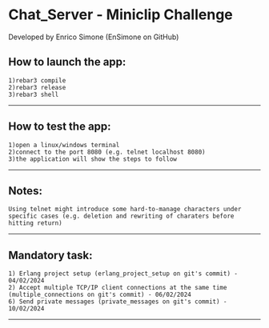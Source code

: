 Chat_Server - Miniclip Challenge
=====
Developed by Enrico Simone (EnSimone on GitHub)

How to launch the app:
-----

	1)rebar3 compile
	2)rebar3 release
	3)rebar3 shell
	
-----

How to test the app:
-----
	1)open a linux/windows terminal
	2)connect to the port 8080 (e.g. telnet localhost 8080)
	3)the application will show the steps to follow
	
-----
	
Notes:
-----
	Using telnet might introduce some hard-to-manage characters under specific cases (e.g. deletion and rewriting of charaters before hitting return)
	
-----

Mandatory task:
-----
	1) Erlang project setup (erlang_project_setup on git's commit) - 04/02/2024
	2) Accept multiple TCP/IP client connections at the same time (multiple_connections on git's commit) - 06/02/2024
	6) Send private messages (private_messages on git's commit) - 10/02/2024
-----